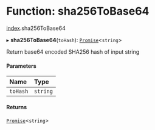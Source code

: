 # Function: sha256ToBase64

[index](../modules/index.md).sha256ToBase64

▸ **sha256ToBase64**(`toHash`): [`Promise`]( https://developer.mozilla.org/en-US/docs/Web/JavaScript/Reference/Global_Objects/Promise )<`string`\>

Return base64 encoded SHA256 hash of input string

#### Parameters

| Name | Type |
| :------ | :------ |
| `toHash` | `string` |

#### Returns

[`Promise`]( https://developer.mozilla.org/en-US/docs/Web/JavaScript/Reference/Global_Objects/Promise )<`string`\>
